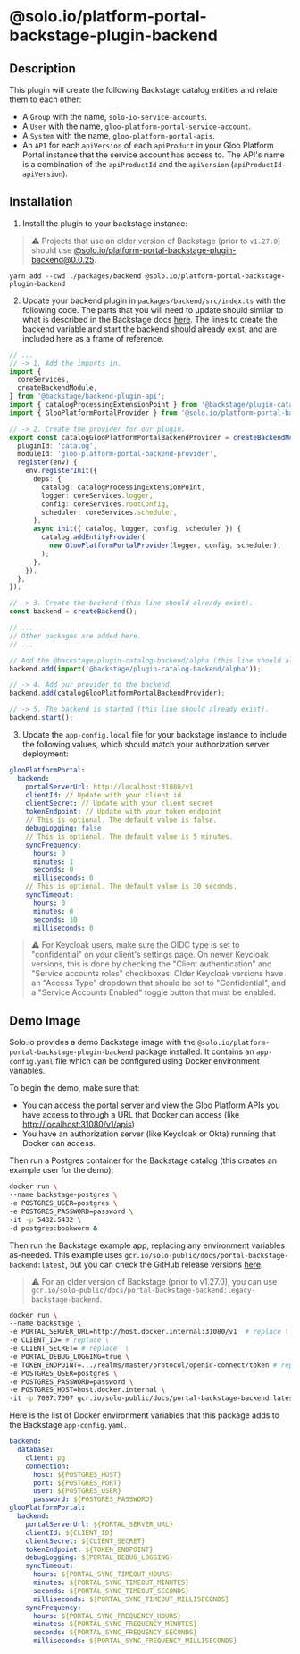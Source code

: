 # @solo.io/platform-portal-backstage-plugin-backend

## Description

This plugin will create the following Backstage catalog entities and relate them to each other:

- A `Group` with the name, `solo-io-service-accounts`.
- A `User` with the name, `gloo-platform-portal-service-account`.
- A `System` with the name, `gloo-platform-portal-apis`.
- An `API` for each `apiVersion` of each `apiProduct` in your Gloo Platform Portal instance that the service account has access to. The API's name is a combination of the `apiProductId` and the `apiVersion` (`apiProductId-apiVersion`).

## Installation

1. Install the plugin to your backstage instance:

> &#x26a0;&#xfe0f; Projects that use an older version of Backstage (prior to `v1.27.0`) should use [@solo.io/platform-portal-backstage-plugin-backend@0.0.25](https://www.npmjs.com/package/@solo.io/platform-portal-backstage-plugin-backend/v/0.0.25).

```shell
yarn add --cwd ./packages/backend @solo.io/platform-portal-backstage-plugin-backend
```

2. Update your backend plugin in `packages/backend/src/index.ts` with the following code. The parts that you will need to update should similar to what is described in the Backstage docs [here](https://backstage.io/docs/features/software-catalog/external-integrations/#new-backend-system). The lines to create the backend variable and start the backend should already exist, and are included here as a frame of reference.

```ts
// ...
// -> 1. Add the imports in.
import {
  coreServices,
  createBackendModule,
} from '@backstage/backend-plugin-api';
import { catalogProcessingExtensionPoint } from '@backstage/plugin-catalog-node/alpha';
import { GlooPlatformPortalProvider } from '@solo.io/platform-portal-backstage-plugin-backend';

// -> 2. Create the provider for our plugin.
export const catalogGlooPlatformPortalBackendProvider = createBackendModule({
  pluginId: 'catalog',
  moduleId: 'gloo-platform-portal-backend-provider',
  register(env) {
    env.registerInit({
      deps: {
        catalog: catalogProcessingExtensionPoint,
        logger: coreServices.logger,
        config: coreServices.rootConfig,
        scheduler: coreServices.scheduler,
      },
      async init({ catalog, logger, config, scheduler }) {
        catalog.addEntityProvider(
          new GlooPlatformPortalProvider(logger, config, scheduler),
        );
      },
    });
  },
});

// -> 3. Create the backend (this line should already exist).
const backend = createBackend();

// ...
// Other packages are added here.
// ...

// Add the @backstage/plugin-catalog-backend/alpha (this line should already exist).
backend.add(import('@backstage/plugin-catalog-backend/alpha'));

// -> 4. Add our provider to the backend.
backend.add(catalogGlooPlatformPortalBackendProvider);

// -> 5. The backend is started (this line should already exist).
backend.start();
```

3. Update the `app-config.local` file for your backstage instance to include the following values, which should match your authorization server deployment:

```yaml
glooPlatformPortal:
  backend:
    portalServerUrl: http://localhost:31080/v1
    clientId: // Update with your client id
    clientSecret: // Update with your client secret
    tokenEndpoint: // Update with your token endpoint
    // This is optional. The default value is false.
    debugLogging: false
    // This is optional. The default value is 5 minutes.
    syncFrequency:
      hours: 0
      minutes: 1
      seconds: 0
      milliseconds: 0
    // This is optional. The default value is 30 seconds.
    syncTimeout:
      hours: 0
      minutes: 0
      seconds: 10
      milliseconds: 0
```

> &#x26a0;&#xfe0f; For Keycloak users, make sure the OIDC type is set to "confidential" on your client's settings page. On newer Keycloak versions, this is done by checking the "Client authentication" and "Service accounts roles" checkboxes. Older Keycloak versions have an "Access Type" dropdown that should be set to "Confidential", and a "Service Accounts Enabled" toggle button that must be enabled.

## Demo Image

Solo.io provides a demo Backstage image with the `@solo.io/platform-portal-backstage-plugin-backend` package installed. It contains an `app-config.yaml` file which can be configured using Docker environment variables.

To begin the demo, make sure that:

- You can access the portal server and view the Gloo Platform APIs you have access to through a URL that Docker can access (like [http://localhost:31080/v1/apis](http://localhost:31080/v1/apis))
- You have an authorization server (like Keycloak or Okta) running that Docker can access.

Then run a Postgres container for the Backstage catalog (this creates an example user for the demo):

```sh
docker run \
--name backstage-postgres \
-e POSTGRES_USER=postgres \
-e POSTGRES_PASSWORD=password \
-it -p 5432:5432 \
-d postgres:bookworm &
```

Then run the Backstage example app, replacing any environment variables as-needed. This example uses `gcr.io/solo-public/docs/portal-backstage-backend:latest`, but you can check the GitHub release versions [here](https://github.com/solo-io/platform-portal-backstage-plugin-backend/releases).

> &#x26a0;&#xfe0f; For an older version of Backstage (prior to v1.27.0), you can use `gcr.io/solo-public/docs/portal-backstage-backend:legacy-backstage-backend`.

```sh
docker run \
--name backstage \
-e PORTAL_SERVER_URL=http://host.docker.internal:31080/v1  # replace \
-e CLIENT_ID= # replace \
-e CLIENT_SECRET= # replace  \
-e PORTAL_DEBUG_LOGGING=true \
-e TOKEN_ENDPOINT=.../realms/master/protocol/openid-connect/token # replace \
-e POSTGRES_USER=postgres \
-e POSTGRES_PASSWORD=password \
-e POSTGRES_HOST=host.docker.internal \
-it -p 7007:7007 gcr.io/solo-public/docs/portal-backstage-backend:latest
```

Here is the list of Docker environment variables that this package adds to the Backstage `app-config.yaml`.

```yaml
backend:
  database:
    client: pg
    connection:
      host: ${POSTGRES_HOST}
      port: ${POSTGRES_PORT}
      user: ${POSTGRES_USER}
      password: ${POSTGRES_PASSWORD}
glooPlatformPortal:
  backend:
    portalServerUrl: ${PORTAL_SERVER_URL}
    clientId: ${CLIENT_ID}
    clientSecret: ${CLIENT_SECRET}
    tokenEndpoint: ${TOKEN_ENDPOINT}
    debugLogging: ${PORTAL_DEBUG_LOGGING}
    syncTimeout:
      hours: ${PORTAL_SYNC_TIMEOUT_HOURS}
      minutes: ${PORTAL_SYNC_TIMEOUT_MINUTES}
      seconds: ${PORTAL_SYNC_TIMEOUT_SECONDS}
      milliseconds: ${PORTAL_SYNC_TIMEOUT_MILLISECONDS}
    syncFrequency:
      hours: ${PORTAL_SYNC_FREQUENCY_HOURS}
      minutes: ${PORTAL_SYNC_FREQUENCY_MINUTES}
      seconds: ${PORTAL_SYNC_FREQUENCY_SECONDS}
      milliseconds: ${PORTAL_SYNC_FREQUENCY_MILLISECONDS}
```

